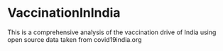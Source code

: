 # VaccinationInIndia
This is a comprehensive analysis of the vaccination drive of India using open source data taken from covid19india.org
